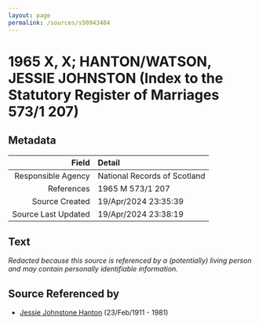 ```yaml
---
layout: page
permalink: /sources/s50943484
---
```


# 1965 X, X; HANTON/WATSON, JESSIE JOHNSTON (Index to the Statutory Register of Marriages 573/1 207)

## Metadata

Field | Detail
---:|:---
Responsible Agency | National Records of Scotland
References | 1965 M 573/1 207
Source Created | 19/Apr/2024 23:35:39
Source Last Updated | 19/Apr/2024 23:38:19

## Text

_Redacted because this source is referenced by a (potentially) living person and may contain personally identifiable information._

## Source Referenced by

* [Jessie Johnstone Hanton](../people/@56011610@-jessie-johnstone-hanton-b1911-2-23-d1981.md) (23/Feb/1911 - 1981)
